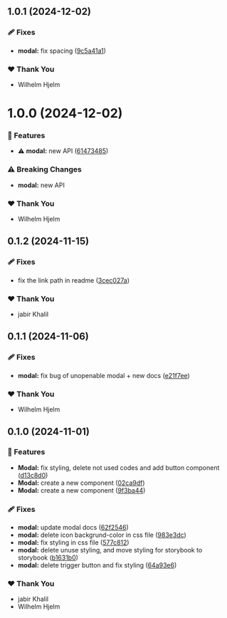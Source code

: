 ## 1.0.1 (2024-12-02)

### 🩹 Fixes

- **modal:** fix spacing ([9c5a41a1](https://github.com/migrationsverket/midas/commit/9c5a41a1))

### ❤️  Thank You

- Wilhelm Hjelm

# 1.0.0 (2024-12-02)

### 🚀 Features

- ⚠️  **modal:** new API ([61473485](https://github.com/migrationsverket/midas/commit/61473485))

### ⚠️  Breaking Changes

- **modal:** new API

### ❤️  Thank You

- Wilhelm Hjelm

## 0.1.2 (2024-11-15)

### 🩹 Fixes

- fix the link path in readme ([3cec027a](https://github.com/migrationsverket/midas/commit/3cec027a))

### ❤️  Thank You

- jabir Khalil

## 0.1.1 (2024-11-06)

### 🩹 Fixes

- **modal:** fix bug of unopenable modal + new docs ([e21f7ee](https://github.com/migrationsverket/midas/commit/e21f7ee))

### ❤️  Thank You

- Wilhelm Hjelm

## 0.1.0 (2024-11-01)

### 🚀 Features

- **Modal:** fix styling, delete not used codes and add button component ([d13c8d0](https://github.com/migrationsverket/midas/commit/d13c8d0))
- **Modal:** create a new component ([02ca9df](https://github.com/migrationsverket/midas/commit/02ca9df))
- **Modal:** create a new component ([9f3ba44](https://github.com/migrationsverket/midas/commit/9f3ba44))

### 🩹 Fixes

- **modal:** update modal docs ([62f2546](https://github.com/migrationsverket/midas/commit/62f2546))
- **modal:** delete icon backgrund-color in css file ([983e3dc](https://github.com/migrationsverket/midas/commit/983e3dc))
- **modal:** fix styling in css file ([577c812](https://github.com/migrationsverket/midas/commit/577c812))
- **modal:** delete unuse styling, and move styling for storybook to storybook ([b1631b0](https://github.com/migrationsverket/midas/commit/b1631b0))
- **modal:** delete trigger button and fix styling ([64a93e6](https://github.com/migrationsverket/midas/commit/64a93e6))

### ❤️  Thank You

- jabir Khalil
- Wilhelm Hjelm